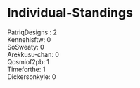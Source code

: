 Individual-Standings
====================

PatriqDesigns : 2<br>
Kennehisftw: 0<br>
SoSweaty: 0<br>
Arekkusu-chan: 0<br>
Qosmiof2pb: 1<br>
Timeforthe: 1<br>
Dickersonkyle: 0
